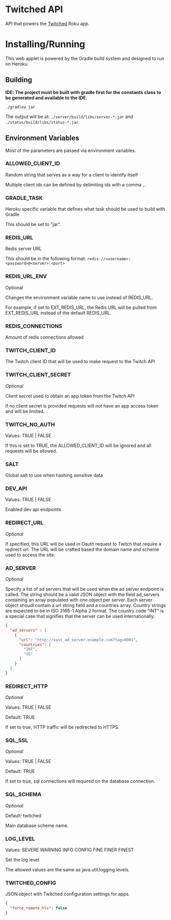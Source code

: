 # Twitched API

API that powers the [Twitched] Roku app.

# Installing/Running

This web applet is powered by the Gradle build system and designed to
 run on Heroku.
 
## Building

**IDE: The project must be built with gradle first for the constants class to be generated and available to the IDE.**

```
./gradlew jar
```

The output will be at: `./server/build/libs/server-*.jar` and `./status/build/libs/status-*.jar`.
 
## Environment Variables

Most of the parameters are passed via environment variables.

### ALLOWED_CLIENT_ID

Random string that serves as a way for a client to identify itself

Multiple client ids can be defined by delimiting ids with a comma `,`.

### GRADLE_TASK

Heroku specific variable that defines what task should be used to build
 with Gradle

This should be set to "jar".
 
### REDIS_URL

Redis server URL

This should be in the following format:
 `redis://<username>:<password>@<server>:<port>`
 
### REDIS_URL_ENV

Optional

Changes the environment variable name to use instead of REDIS_URL.

For example, if set to EXT_REDIS_URL, the Redis URL will be pulled from EXT_REDIS_URL instead of the default REDIS_URL.
 
### REDIS_CONNECTIONS

Amount of redis connections allowed
 
### TWITCH_CLIENT_ID

The Twitch client ID that will be used to make request to the Twitch
 API
 
### TWITCH_CLIENT_SECRET

_Optional_

Client secret used to obtain an app token from the Twitch API

If no client secret is provided requests will not have an app access token and will be limited.

### TWITCH_NO_AUTH

Values: TRUE | FALSE

If this is set to TRUE, the ALLOWED_CLIENT_ID will be ignored and all
 requests will be allowed.
 
### SALT

Global salt to use when hashing sensitive data

### DEV_API

Values: TRUE | FALSE

Enabled dev api endpoints

### REDIRECT_URL

_Optional_

If specified, this URL will be used in Oauth request to Twitch that require a redirect url.
The URL will be crafted based the domain name and scheme used to access the site.
 
### AD_SERVER

_Optional_

Specify a list of ad servers that will be used when the ad server endpoint is called. The string should be a valid JSON
 object with the field ad_servers containing an array populated with one object per server. Each server object shoudl 
 contain a url string field and a countries array. Country strings are expected to be in ISO 3166-1 Alpha 2 format. 
 The country code "INT" is a special case that signifies that the server can be used internationally.
 
```json
{
  "ad_servers" : [
    {
      "url": "http://vast_ad_server.example.com?tag=0001",
      "countries": [
        "INT",
        "US"
      ]
    }
  ]
}
```

### REDIRECT_HTTP

_Optional_

Values: TRUE | FALSE

Default: TRUE

If set to true, HTTP traffic will be redirected to HTTPS.

### SQL_SSL

_Optional_

Values: TRUE | FALSE

Default: TRUE

If set to true, sql connections will required on the database connection.

### SQL_SCHEMA

_Optional_

Default: twitched

Main database scheme name.

### LOG_LEVEL

Values: SEVERE WARNING INFO CONFIG FINE FINER FINEST

Set the log level

The allowed values are the same as java.util.logging levels.

### TWITCHED_CONFIG

JSON object with Twitched configuration settings for apps.

```json
{
  "force_remote_hls": false
}
```

[Twitched]: https://www.twitched.org